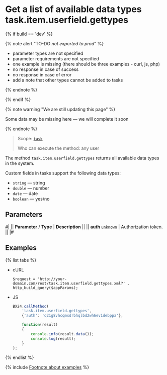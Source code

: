 # Get a list of available data types task.item.userfield.gettypes

{% if build == 'dev' %}

{% note alert "TO-DO _not exported to prod_" %}

- parameter types are not specified
- parameter requirements are not specified
- one example is missing (there should be three examples - curl, js, php)
- no response in case of success
- no response in case of error
- add a note that other types cannot be added to tasks

{% endnote %}

{% endif %}

{% note warning "We are still updating this page" %}

Some data may be missing here — we will complete it soon

{% endnote %}

> Scope: [`task`](../../scopes/permissions.md)
>
> Who can execute the method: any user

The method `task.item.userfield.gettypes` returns all available data types in the system.

Custom fields in tasks support the following data types:
- `string` — string
- `double` — number
- `date` — date
- `boolean` — yes/no 

## Parameters

#|
|| **Parameter** / **Type** | **Description** ||
|| **auth**
[`unknown`](../../data-types.md) | Authorization token. ||
|#

## Examples

{% list tabs %}

- cURL

    ```http
    $request = 'http://your-domain.com/rest/task.item.userfield.gettypes.xml?' . http_build_query($appParams);
    ```

- JS

    ```js
    BX24.callMethod(
        'task.item.userfield.gettypes',
        {'auth': 'q21g8vhcqmxdrbhqlbd2wh6ev1debppa'},

        function(result)
        {
            console.info(result.data());
            console.log(result);
        }
    );
    ```

{% endlist %}

{% include [Footnote about examples](../../../_includes/examples.md) %}